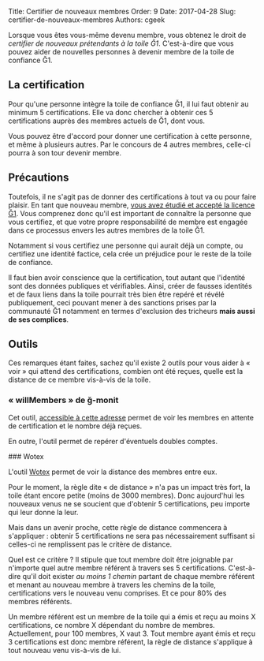 Title: Certifier de nouveaux membres
Order: 9
Date: 2017-04-28
Slug: certifier-de-nouveaux-membres
Authors: cgeek

Lorsque vous êtes vous-même devenu membre, vous obtenez le droit de *certifier de nouveaux prétendants à la toile Ğ1*. C'est-à-dire que vous pouvez aider de nouvelles personnes à devenir membre de la toile de confiance Ğ1.

## La certification

Pour qu'une personne intègre la toile de confiance Ğ1, il lui faut obtenir au minimum 5 certifications. Elle va donc chercher à obtenir ces 5 certifications auprès des membres actuels de Ğ1, dont vous.

Vous pouvez être d'accord pour donner une certification à cette personne, et même à plusieurs autres. Par le concours de 4 autres membres, celle-ci pourra à son tour devenir membre.

## Précautions

Toutefois, il ne s'agit pas de donner des certifications à tout va ou pour faire plaisir. En tant que nouveau membre, [vous avez étudié et accepté la licence Ğ1](https://duniter.org/fr/wiki/devenir-membre). Vous comprenez donc qu'il est important de connaître la personne que vous certifiez, et que votre propre responsabilité de membre est engagée dans ce processus envers les autres membres de la toile Ğ1.

Notamment si vous certifiez une personne qui aurait déjà un compte, ou certifiez une identité factice, cela crée un préjudice pour le reste de la toile de confiance.

Il faut bien avoir conscience que la certification, tout autant que l'identité sont des données publiques et vérifiables. Ainsi, créer de fausses identités et de faux liens dans la toile pourrait très bien être repéré et révélé publiquement, ceci pouvant mener à des sanctions prises par la communauté Ğ1 notamment en termes d'exclusion des tricheurs **mais aussi de ses complices**.

## Outils

Ces remarques étant faites, sachez qu'il existe 2 outils pour vous aider à « voir » qui attend des certifications, combien ont été reçues, quelle est la distance de ce membre vis-à-vis de la toile.

### « willMembers » de ğ-monit

Cet outil, [accessible à cette adresse](https://g1-monit.elois.org/willMembers?lg=fr&hideIdtyWithZeroCert=yes) permet de voir les membres en attente de certification et le nombre déjà reçues.

En outre, l'outil permet de repérer d'éventuels doubles comptes.

### Wotex

L'outil [Wotex](https://wotex.cgeek.fr) permet de voir la distance des membres entre eux.

Pour le moment, la règle dite « de distance » n'a pas un impact très fort, la toile étant encore petite (moins de 3000 membres). Donc aujourd'hui les nouveaux venus ne se soucient que d'obtenir 5 certifications, peu importe qui leur donne la leur.

Mais dans un avenir proche, cette règle de distance commencera à s'appliquer : obtenir 5 certifications ne sera pas nécessairement suffisant si celles-ci ne remplissent pas le critère de distance.

Quel est ce critère ? Il stipule que tout membre doit être joignable par n'importe quel autre membre référent à travers ses 5 certifications. C'est-à-dire qu'il doit exister *au moins 1 chemin* partant de chaque membre référent et menant au nouveau membre à travers les chemins de la toile, certifications vers le nouveau venu comprises. Et ce pour 80% des membres référents.

Un membre référent est un membre de la toile qui a émis et reçu au moins X certifications, ce nombre X dépendant du nombre de membres. Actuellement, pour 100 membres, X vaut 3. Tout membre ayant émis et reçu 3 certifications est donc membre référent, la règle de distance s'applique à tout nouveau venu vis-à-vis de lui.

